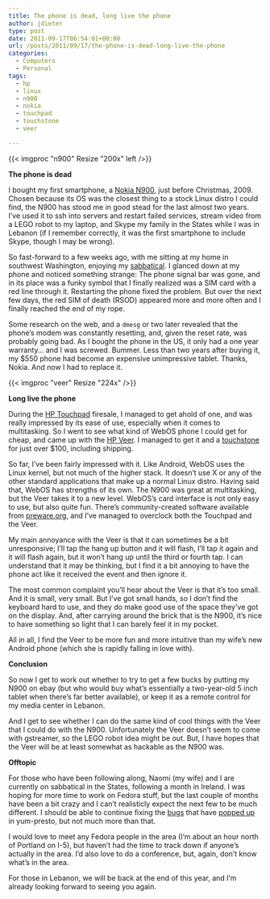 ```yaml
---
title: The phone is dead, long live the phone
author: jdieter
type: post
date: 2011-09-17T06:54:01+00:00
url: /posts/2011/09/17/the-phone-is-dead-long-live-the-phone
categories:
  - Computers
  - Personal
tags:
  - hp
  - linux
  - n900
  - nokia
  - touchpad
  - touchstone
  - veer

---
```

{{< imgproc "n900" Resize "200x" left />}}

**The phone is dead**
  
I bought my first smartphone, a [Nokia N900][2], just before Christmas, 2009. Chosen because its OS was the closest thing to a stock Linux distro I could find, the N900 has stood me in good stead for the last almost two years. I&#8217;ve used it to ssh into servers and restart failed services, stream video from a LEGO robot to my laptop, and Skype my family in the States while I was in Lebanon (if I remember correctly, it was the first smartphone to include Skype, though I may be wrong).

So fast-forward to a few weeks ago, with me sitting at my home in southwest Washington, enjoying my [sabbatical][3]. I glanced down at my phone and noticed something strange: The phone signal bar was gone, and in its place was a funky symbol that I finally realized was a SIM card with a red line through it. Restarting the phone fixed the problem. But over the next few days, the red SIM of death (RSOD) appeared more and more often and I finally reached the end of my rope.

Some research on the web, and a `dmesg` or two later revealed that the phone&#8217;s modem was constantly resetting, and, given the reset rate, was probably going bad. As I bought the phone in the US, it only had a one year warranty&#8230; and I was screwed. Bummer. Less than two years after buying it, my $550 phone had become an expensive unimpressive tablet. Thanks, Nokia. And now I had to replace it. 

{{< imgproc "veer" Resize "224x" />}}

**Long live the phone**
  
During the [HP Touchpad][5] firesale, I managed to get ahold of one, and was really impressed by its ease of use, especially when it comes to multitasking. So I went to see what kind of WebOS phone I could get for cheap, and came up with the [HP Veer][6]. I managed to get it and a [touchstone][7] for just over $100, including shipping.

So far, I&#8217;ve been fairly impressed with it. Like Android, WebOS uses the Linux kernel, but not much of the higher stack. It doesn&#8217;t use X or any of the other standard applications that make up a normal Linux distro. Having said that, WebOS has strengths of its own. The N900 was great at multitasking, but the Veer takes it to a new level. WebOS&#8217;s card interface is not only easy to use, but also quite fun. There&#8217;s community-created software available from [preware.org][8], and I&#8217;ve managed to overclock both the Touchpad and the Veer.

My main annoyance with the Veer is that it can sometimes be a bit unresponsive; I&#8217;ll tap the hang up button and it will flash, I&#8217;ll tap it again and it will flash again, but it won&#8217;t hang up until the third or fourth tap. I can understand that it may be thinking, but I find it a bit annoying to have the phone act like it received the event and then ignore it.

The most common complaint you&#8217;ll hear about the Veer is that it&#8217;s too small. And it is small, very small. But I&#8217;ve got small hands, so I don&#8217;t find the keyboard hard to use, and they do make good use of the space they&#8217;ve got on the display. And, after carrying around the brick that is the N900, it&#8217;s nice to have something so light that I can barely feel it in my pocket.

All in all, I find the Veer to be more fun and more intuitive than my wife&#8217;s new Android phone (which she is rapidly falling in love with).

**Conclusion**
  
So now I get to work out whether to try to get a few bucks by putting my N900 on ebay (but who would buy what&#8217;s essentially a two-year-old 5 inch tablet when there&#8217;s far better available), or keep it as a remote control for my media center in Lebanon.

And I get to see whether I can do the same kind of cool things with the Veer that I could do with the N900. Unfortunately the Veer doesn&#8217;t seem to come with gstreamer, so the LEGO robot idea might be out. But, I have hopes that the Veer will be at least somewhat as hackable as the N900 was.

**Offtopic**
  
For those who have been following along, Naomi (my wife) and I are currently on sabbatical in the States, following a month in Ireland. I was hoping for more time to work on Fedora stuff, but the last couple of months have been a bit crazy and I can&#8217;t realisticly expect the next few to be much different. I should be able to continue fixing the [bugs][9] that have [popped up][10] in yum-presto, but not much more than that.

I would love to meet any Fedora people in the area (I&#8217;m about an hour north of Portland on I-5), but haven&#8217;t had the time to track down if anyone&#8217;s actually in the area. I&#8217;d also love to do a conference, but, again, don&#8217;t know what&#8217;s in the area.

For those in Lebanon, we will be back at the end of this year, and I&#8217;m already looking forward to seeing you again.

 [2]: http://europe.nokia.com/find-products/devices/nokia-n900
 [3]: /posts/2011/05/20/sabbatical/
 [5]: http://www.hp.com/united-states/webos/us/en/tablet/touchpad.html
 [6]: http://www.hp.com/united-states/webos/us/en/smartphone/veer.html
 [7]: http://www.hp.com/united-states/webos/us/en/accessories-veer.html#touchstone
 [8]: http://preware.org/
 [9]: https://bugzilla.redhat.com/show_bug.cgi?id=735649
 [10]: https://bugzilla.redhat.com/show_bug.cgi?id=739092
